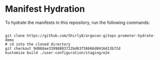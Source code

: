 
# Manifest Hydration

To hydrate the manifests in this repository, run the following commands:

```shell

git clone https://github.com/Shirly8/argocon-gitops-promoter-hydrate-demo
# cd into the cloned directory
git checkout 9d868ae33998803722bd63f58666d0416d13b72d
kustomize build ./user-configuration/staging/e2e
```